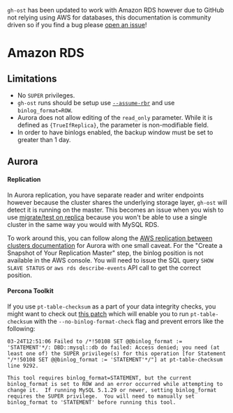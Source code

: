 `gh-ost` has been updated to work with Amazon RDS however due to GitHub not relying using AWS for databases, this documentation is community driven so if you find a bug please [open an issue][new_issue]!

# Amazon RDS

## Limitations

- No `SUPER` privileges.
- `gh-ost` runs should be setup use [`--assume-rbr`][assume_rbr_docs] and use `binlog_format=ROW`.
- Aurora does not allow editing of the `read_only` parameter. While it is defined as `{TrueIfReplica}`, the parameter is non-modifiable field.
- In order to have binlogs enabled, the backup window must be set to greater than 1 day.

## Aurora

#### Replication

In Aurora replication, you have separate reader and writer endpoints however because the cluster shares the underlying storage layer, `gh-ost` will detect it is running on the master. This becomes an issue when you wish to use [migrate/test on replica][migrate_test_on_replica_docs] because you won't be able to use a single cluster in the same way you would with MySQL RDS.

To work around this, you can follow along the [AWS replication between clusters documentation][aws_replication_docs] for Aurora with one small caveat. For the "Create a Snapshot of Your Replication Master" step, the binlog position is not available in the AWS console. You will need to issue the SQL query `SHOW SLAVE STATUS` or `aws rds describe-events` API call to get the correct position.

#### Percona Toolkit

If you use `pt-table-checksum` as a part of your data integrity checks, you might want to check out [this patch][percona_toolkit_patch] which will enable you to run `pt-table-checksum` with the `--no-binlog-format-check` flag and prevent errors like the following:

```
03-24T12:51:06 Failed to /*!50108 SET @@binlog_format := 'STATEMENT'*/: DBD::mysql::db do failed: Access denied; you need (at least one of) the SUPER privilege(s) for this operation [for Statement "/*!50108 SET @@binlog_format := 'STATEMENT'*/"] at pt-table-checksum line 9292.

This tool requires binlog_format=STATEMENT, but the current binlog_format is set to ROW and an error occurred while attempting to change it.  If running MySQL 5.1.29 or newer, setting binlog_format requires the SUPER privilege.  You will need to manually set binlog_format to 'STATEMENT' before running this tool.
```

[new_issue]: https://github.com/github/gh-ost/issues/new
[assume_rbr_docs]: https://github.com/github/gh-ost/blob/master/doc/command-line-flags.md#assume-rbr
[migrate_test_on_replica_docs]: https://github.com/github/gh-ost/blob/master/doc/cheatsheet.md#c-migratetest-on-replica
[aws_replication_docs]: http://docs.aws.amazon.com/AmazonRDS/latest/UserGuide/Aurora.Overview.Replication.MySQLReplication.html
[percona_toolkit_patch]: https://github.com/jacobbednarz/percona-toolkit/commit/0271ba6a094da446a5e5bb8d99b5c26f1777f2b9
